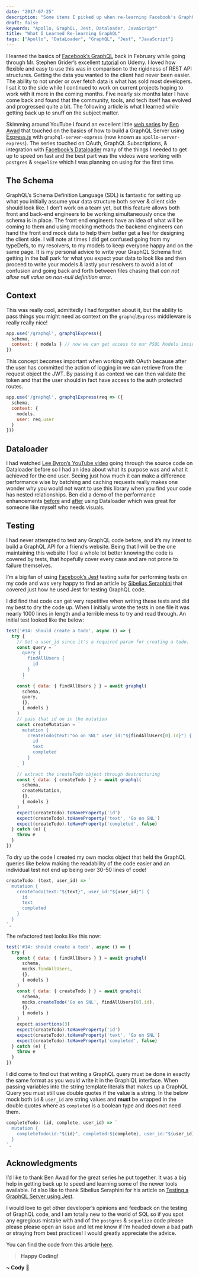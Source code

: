 ```yaml
---
date: "2017-07-25"
description: "Some items I picked up when re-learning Facebook's GraphQL."
draft: false
keywords: "Apollo, GraphQL, Jest, Dataloader, JavaScript"
title: "What I Learned Re-learning GraphQL"
tags: ["Apollo", "DataLoader", "GraphQL", "Jest", "JavaScript"]
---
```


I learned the basics of [Facebook’s GraphQL](http://graphql.org/) back in February while going through Mr. Stephen Grider’s excellent [tutorial](https://www.udemy.com/graphql-with-react-course/) on Udemy. I loved how flexible and easy to use this was in comparison to the rigidness of REST API structures. Getting the data you wanted to the client had never been easier. The ability to not under or over fetch data is what has sold most developers. I sat it to the side while I continued to work on current projects hoping to work with it more in the coming months. Five nearly six months later I have come back and found that the community, tools, and tech itself has evolved and progressed quite a bit. The following article is what I learned while getting back up to snuff on the subject matter.

Skimming around YouTube I found an excellent little [web series](https://www.youtube.com/playlist?list=PLN3n1USn4xlnXfLBuSMFcYM5yei4oxdxB) by [Ben Awad](https://twitter.com/benawad97) that touched on the basics of how to build a GraphQL Server using [Express.js](https://expressjs.com/) with `graphql-server-express` (now known as `apollo-server-express`). The series touched on OAuth, GraphQL Subscriptions, & integration with [Facebook’s Dataloader](https://github.com/facebook/dataloader) many of the things I needed to get up to speed on fast and the best part was the videos were working with `postgres` & `sequelize` which I was planning on using for the first time.

## The Schema

GraphQL’s Schema Definition Language (SDL) is fantastic for setting up what you initially assume your data structure both server & client side should look like. I don’t work on a team yet, but this feature allows both front and back-end engineers to be working simultaneously once the schema is in place. The front end engineers have an idea of what will be coming to them and using mocking methods the backend engineers can hand the front end mock data to help them better get a feel for designing the client side. I will note at times I did get confused going from my typeDefs, to my resolvers, to my models to keep everyone happy and on the same page. It is my personal advice to write your GraphQL Schema first getting in the ball park for what you expect your data to look like and then proceed to write your models & lastly your resolvers to avoid a lot of confusion and going back and forth between files chasing that _can not allow null value on non-null definition_ error.

## Context

This was really cool, admittedly I had forgotten about it, but the ability to pass things you might need as context on the `graphqlExpress` middleware is really really nice!

```javascript
app.use('/graphql', graphqlExpress({
  schema,
  context: { models } // now we can get access to our PSQL Models inside of our GraphQL resolvers!
})
```

This concept becomes important when working with OAuth because after the user has committed the action of logging in we can retrieve from the request object the JWT. By passing it as context we can then validate the token and that the user should in fact have access to the auth protected routes.

```javascript
app.use('/graphql', graphqlExpress(req => ({
  schema,
  context: {
    models,
    user: req.user
  }
}))
```

## Dataloader

I had watched [Lee Byron’s YouTube video](https://github.com/facebook/dataloader) going through the source code on Dataloader before so I had an idea about what its purpose was and what it achieved for the end user. Seeing just how much it can make a difference performance wise by batching and caching requests really makes one wonder why you would not want to use this library when you find your code has nested relationships. Ben did a demo of the performance enhancements [before](https://youtu.be/2cSVIWDUSn4?t=1m46s) and [after](https://youtu.be/2cSVIWDUSn4?t=12m1s) using Dataloader which was great for someone like myself who needs visuals.

## Testing

I had never attempted to test any GraphQL code before, and it’s my intent to build a GraphQL API for a friend’s website. Being that I will be the one maintaining this website I feel a whole lot better knowing the code is covered by tests, that hopefully cover every case and are not prone to failure themselves.

I’m a big fan of using [Facebook’s Jest](http://facebook.github.io/jest/) testing suite for performing tests on my code and was very happy to find an article by [Sibelius Seraphini](https://twitter.com/sseraphini) that covered just how he used Jest for testing GraphQL code.

I did find that code can get very repetitive when writing these tests and did my best to dry the code up. When I initially wrote the tests in one file it was nearly 1000 lines in length and a terrible mess to try and read through. An initial test looked like the below:

```javascript
test('#14: should create a todo', async () => {
  try {
    // Get a user_id since it's a required param for creating a todo.
    const query = `
      query {
        findAllUsers {
          id
        }
      }
      `
    const { data: { findAllUsers } } = await graphql(
      schema,
      query,
      {},
      { models }
    )
    // pass that id on in the mutation
    const createMutation = `
      mutation {
        createTodo(text:"Go on SNL" user_id:"${findAllUsers[0].id}") {
          id
          text
          completed
        }
      }
    `
    // extract the createTodo object through destructuring
    const { data: { createTodo } } = await graphql(
      schema,
      createMutation,
      {},
      { models }
    )
    expect(createTodo).toHaveProperty('id')
    expect(createTodo).toHaveProperty('text', 'Go on SNL')
    expect(createTodo).toHaveProperty('completed', false)
  } catch (e) {
    throw e
  }
})
```

To dry up the code I created my own mocks object that held the GraphQL queries like below making the readability of the code easier and an individual test not end up being over 30-50 lines of code!

```javascript
createTodo: (text, user_id) => `
  mutation {
    createTodo(text:"${text}", user_id:"${user_id}") {
      id
      text
      completed
    }
  }
`,
```

The refactored test looks like this now:

```javascript
test('#14: should create a todo', async () => {
  try {
    const { data: { findAllUsers } } = await graphql(
      schema,
      mocks.findAllUsers,
      {},
      { models }
    )
    const { data: { createTodo } } = await graphql(
      schema,
      mocks.createTodo('Go on SNL', findAllUsers[0].id),
      {},
      { models }
    )
    expect.assertions(3)
    expect(createTodo).toHaveProperty('id')
    expect(createTodo).toHaveProperty('text', 'Go on SNL')
    expect(createTodo).toHaveProperty('completed', false)
  } catch (e) {
    throw e
  }
})
```

I did come to find out that writing a GraphQL query must be done in exactly the same format as you would write it in the GraphiQL interface. When passing variables into the string template literals that makes up a GraphQL Query you must still use double quotes if the value is a string. In the below mock both `id` & `user_id` are string values and **must** be wrapped in the double quotes where as `completed` is a boolean type and does not need them.

```javascript
completeTodo: (id, complete, user_id) => `
  mutation {
    completeTodo(id:"${id}", completed:${complete}, user_id:"${user_id}")
  }
`,
```

## Acknowledgments

I’d like to thank Ben Awad for the great series he put together. It was a big help in getting back up to speed and learning some of the newer tools available. I’d also like to thank Sibelius Seraphini for his article on [Testing a GraphQL Server using Jest](https://medium.com/entria/testing-a-graphql-server-using-jest-4e00d0e4980e).

I would love to get other developer’s opinions and feedback on the testing of GraphQL code, and I am totally new to the world of SQL so if you spot any egregious mistake with and of the `postgres` & `sequelize` code please please please open an issue and let me know if I’m headed down a bad path or straying from best practices! I would greatly appreciate the advice.

You can find the code from this article [here](https://github.com/rockchalkwushock/graphql-todo-backend).

<!-- End of Post -->

> **Happy Coding!**

**~ Cody** :rocket:
